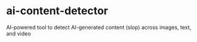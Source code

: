 # ai-content-detector
AI-powered tool to detect AI-generated content (slop) across images, text, and video
